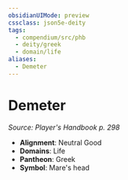 ```yaml
---
obsidianUIMode: preview
cssclass: json5e-deity
tags:
  - compendium/src/phb
  - deity/greek
  - domain/life
aliases:
  - Demeter
---
```

# Demeter
*Source: Player's Handbook p. 298* 

- **Alignment**: Neutral Good
- **Domains**: Life
- **Pantheon**: Greek
- **Symbol**: Mare's head